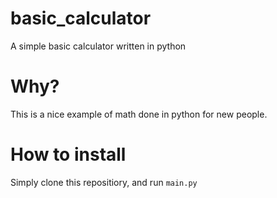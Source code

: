 # basic_calculator
A simple basic calculator written in python
# Why?
This is a nice example of math done in python for new people.
# How to install
Simply clone this repositiory, and run  `main.py`
